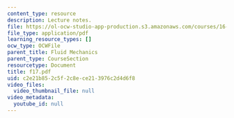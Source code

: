 ```yaml
---
content_type: resource
description: Lecture notes.
file: https://ol-ocw-studio-app-production.s3.amazonaws.com/courses/16-01-unified-engineering-i-ii-iii-iv-fall-2005-spring-2006/c2e21b852c5f2c8ece213976c2d4d6f8_f17.pdf
file_type: application/pdf
learning_resource_types: []
ocw_type: OCWFile
parent_title: Fluid Mechanics
parent_type: CourseSection
resourcetype: Document
title: f17.pdf
uid: c2e21b85-2c5f-2c8e-ce21-3976c2d4d6f8
video_files:
  video_thumbnail_file: null
video_metadata:
  youtube_id: null
---
```

